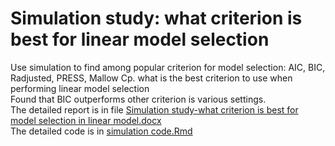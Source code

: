 # Simulation study: what criterion is best for linear model selection
Use simulation to find among popular criterion for model selection: AIC, BIC, Radjusted, PRESS, Mallow Cp. what is the best criterion to use when performing linear model selection <br />
Found that BIC outperforms other criterion is various settings. <br />
The detailed report is in file [Simulation study-what criterion is best for model selection in linear model.docx](https://github.com/oceancode1997/Stimulation-study-what-criterion-is-best-for-linear-model/blob/master/Simulation%20study-what%20criterion%20is%20best%20for%20model%20selection%20in%20linear%20model..docx?raw=true)  <br />
The detailed code is in [simulation code.Rmd](https://github.com/oceancode1997/Stimulation-study-what-criterion-is-best-for-linear-model/blob/master/simulation%20code.Rmd)  <br />
